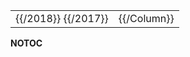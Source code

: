 |                      |             |
|----------------------|-------------|
| {{/2018}} {{/2017}}  | {{/Column}} |

__NOTOC__